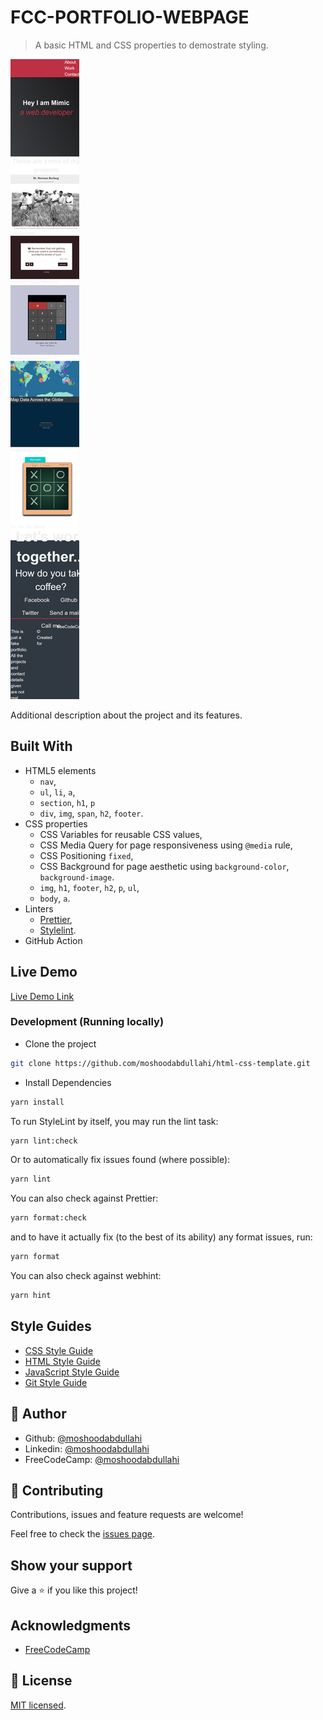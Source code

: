 # FCC-PORTFOLIO-WEBPAGE

> A basic HTML and CSS properties to demostrate styling.

![screenshot](./_C__projects_fcc_fcc-portfolio-webpage_index.html.png)

Additional description about the project and its features.

## Built With  

- HTML5 elements
  - `nav`,
  - `ul`, `li`, `a`,
  - `section`, `h1`, `p`
  - `div`, `img`, `span`, `h2`, `footer`.
- CSS properties
  - CSS Variables for reusable CSS values,
  - CSS Media Query for page responsiveness using `@media` rule,
  - CSS Positioning `fixed`,
  - CSS Background for page aesthetic using `background-color`, `background-image`.
  - `img`, `h1`, `footer`, `h2`, `p`, `ul`,
  - `body`, `a`.
- Linters
  - [Prettier](https://prettier.io/),
  - [Stylelint](https://stylelint.io/).
- GitHub Action

## Live Demo

[Live Demo Link](https://doc-fcc-portfolio-webpage.netlify.app/)

### Development (Running locally)

- Clone the project

```bash
git clone https://github.com/moshoodabdullahi/html-css-template.git
```

- Install Dependencies

```bash
yarn install
```

To run StyleLint by itself, you may run the lint task:

```bash
yarn lint:check
```

Or to automatically fix issues found (where possible):

```bash
yarn lint
```

You can also check against Prettier:

```bash
yarn format:check
```

and to have it actually fix (to the best of its ability) any format issues, run:

```bash
yarn format
```

You can also check against webhint:

```bash
yarn hint
```

## Style Guides

- [CSS Style Guide](http://udacity.github.io/frontend-nanodegree-styleguide/css.html)
- [HTML Style Guide](http://udacity.github.io/frontend-nanodegree-styleguide/index.html)
- [JavaScript Style Guide](http://udacity.github.io/frontend-nanodegree-styleguide/javascript.html)
- [Git Style Guide](https://udacity.github.io/git-styleguide/)

## 👤 Author

- Github: [@moshoodabdullahi](https://github.com/moshoodabdullahi)
- Linkedin: [@moshoodabdullahi](https://www.linkedin.com/in/moshoodabdullahi/)
- FreeCodeCamp: [@moshoodabdullahi](https://www.freecodecamp.org/moshoodabdullahi)

## 🤝 Contributing

Contributions, issues and feature requests are welcome!

Feel free to check the [issues page](../../issues).

## Show your support

Give a ⭐️ if you like this project!

## Acknowledgments

- [FreeCodeCamp](https://www.freecodecamp.org/)

## 📝 License

[MIT licensed](./LICENSE).
